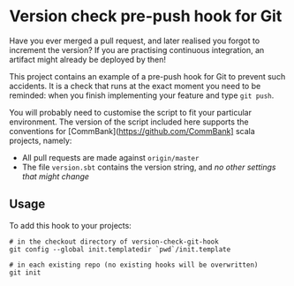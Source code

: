 Version check pre-push hook for Git
===================================

Have you ever merged a pull request, and later realised you forgot to increment the version?
If you are practising continuous integration, an artifact might already be deployed by then!

This project contains an example of a pre-push hook for Git to prevent such accidents.
It is a check that runs at the exact moment you need to be reminded:
when you finish implementing your feature and type `git push`.

You will probably need to customise the script to fit your particular environment.
The version of the script included here supports the conventions for
[CommBank](https://github.com/CommBank] scala projects, namely:

  * All pull requests are made against `origin/master`
  * The file `version.sbt` contains the version string, and *no other settings that might change*


Usage
-----

To add this hook to your projects:

    # in the checkout directory of version-check-git-hook
    git config --global init.templatedir `pwd`/init.template

    # in each existing repo (no existing hooks will be overwritten)
    git init
